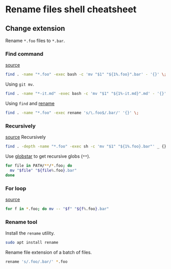 # Rename files shell cheatsheet

## Change extension

Rename `*.foo` files to `*.bar`.

### Find command

[source](https://stackoverflow.com/questions/21985492/recursively-change-file-extensions-in-bash)

```sh
find . -name "*.foo" -exec bash -c 'mv "$1" "${1%.foo}".bar' - '{}' \;
```

Using `git mv`.

```sh
find . -name "*-it.md" -exec bash -c 'mv "$1" "${1%-it.md}".md' - '{}' \;
```

Using `find` and [rename](#rename-tool)

```sh
find . -name "*.foo" -exec rename 's/\.foo$/.bar/' '{}' \;
```

### Recursively

[source](https://askubuntu.com/questions/35922/how-do-i-change-extension-of-multiple-files-recursively-from-the-command-line)
Recursively

```sh
find . -depth -name "*.foo" -exec sh -c 'mv "$1" "${1%.foo}.bar"' _ {} \;
```

Use [globstar](globstar.md) to get recursive globs (`**`).

```sh
for file in PATH/**/*.foo; do
  mv "$file" "${file%.foo}.bar"
done
```

### For loop

[source](https://www.howtogeek.com/423214/how-to-use-the-rename-command-on-linux/)

```sh
for f in *.foo; do mv -- "$f" "${f%.foo}.bar"
```

### Rename tool

Install the `rename` utility.

```sh
sudo apt install rename
```

Rename file extension of a batch of files.


```sh
rename 's/.foo/.bar/' *.foo
```
